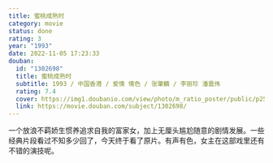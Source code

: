 ```yaml
---
title: 蜜桃成熟时
category: movie
status: done
rating: 3
year: "1993"
date: 2022-11-05 17:23:33
douban:
  id: "1302698"
  title: 蜜桃成熟时
  subtitle: 1993 / 中国香港 / 爱情 情色 / 张肇麟 / 李丽珍 潘震伟
  rating: 7.4
  cover: https://img1.doubanio.com/view/photo/m_ratio_poster/public/p2562119768.jpg
  link: https://movie.douban.com/subject/1302698/
---
```


一个放浪不羁娇生惯养追求自我的富家女，加上无厘头尴尬随意的剧情发展。一些经典片段看过不知多少回了，今天终于看了原片。有声有色，女主在这部戏里还有不错的演技呢。